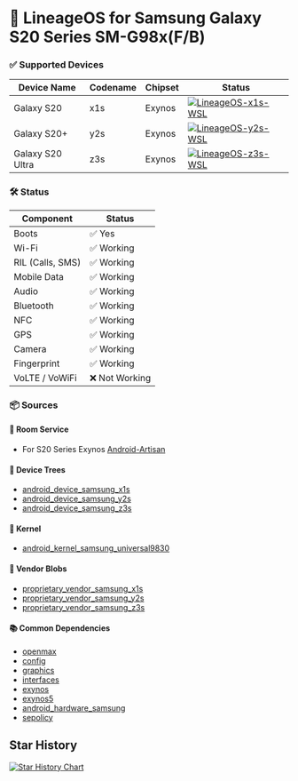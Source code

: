 # 📱 LineageOS for Samsung Galaxy S20 Series SM-G98x(F/B)

### ✅ Supported Devices

| Device Name       | Codename | Chipset    | Status               |
|-------------------|----------|------------|----------------------|
| Galaxy S20        | x1s      | Exynos     | [![LineageOS-x1s-WSL](https://github.com/Android-Artisan/LineageOS/actions/workflows/x1s-wsl.yml/badge.svg?event=workflow_dispatch)](https://github.com/Android-Artisan/LineageOS/actions/workflows/x1s-wsl.yml) |
| Galaxy S20+       | y2s      | Exynos     | [![LineageOS-y2s-WSL](https://github.com/Android-Artisan/LineageOS/actions/workflows/y2s-wsl.yml/badge.svg?event=workflow_dispatch)](https://github.com/Android-Artisan/LineageOS/actions/workflows/y2s-wsl.yml) |
| Galaxy S20 Ultra  | z3s      | Exynos     | [![LineageOS-z3s-WSL](https://github.com/Android-Artisan/LineageOS/actions/workflows/z3s-wsl.yml/badge.svg?event=workflow_dispatch)](https://github.com/Android-Artisan/LineageOS/actions/workflows/z3s-wsl.yml) |


### 🛠️ Status

| Component           | Status                   |
|---------------------|--------------------------|
| Boots               | ✅ Yes                   |
| Wi-Fi               | ✅ Working               |
| RIL (Calls, SMS)    | ✅ Working               |
| Mobile Data         | ✅ Working               |
| Audio               | ✅ Working               |
| Bluetooth           | ✅ Working               |
| NFC                 | ✅ Working               |
| GPS                 | ✅ Working               |
| Camera              | ✅ Working               |
| Fingerprint         | ✅ Working               |
| VoLTE / VoWiFi      | ❌ Not Working           |

### 📦 Sources

#### 📁 Room Service
- For S20 Series Exynos [Android-Artisan](https://github.com/Android-Artisan)

#### 📂 Device Trees
- [android_device_samsung_x1s](https://github.com/LineageOS/android_device_samsung_x1s)
- [android_device_samsung_y2s](https://github.com/LineageOS/android_device_samsung_y2s)
- [android_device_samsung_z3s](https://github.com/LineageOS/android_device_samsung_z3s)

#### 🧬 Kernel
- [android_kernel_samsung_universal9830](https://github.com/LineageOS/android_kernel_samsung_universal9830)

#### 🔧 Vendor Blobs
- [proprietary_vendor_samsung_x1s](https://github.com/TheMuppets/proprietary_vendor_samsung_x1s)
- [proprietary_vendor_samsung_y2s](https://github.com/TheMuppets/proprietary_vendor_samsung_y2s)
- [proprietary_vendor_samsung_z3s](https://github.com/TheMuppets/proprietary_vendor_samsung_z3s)

#### 📚 Common Dependencies
- [openmax](https://github.com/LineageOS/android_hardware_samsung_slsi-linaro_openmax)
- [config](https://github.com/LineageOS/android_hardware_samsung_slsi-linaro_config)
- [graphics](https://github.com/LineageOS/android_hardware_samsung_slsi-linaro_graphics)
- [interfaces](https://github.com/LineageOS/android_hardware_samsung_slsi-linaro_interfaces)
- [exynos](https://github.com/LineageOS/android_hardware_samsung_slsi-linaro_exynos)
- [exynos5](https://github.com/LineageOS/android_hardware_samsung_slsi-linaro_exynos5)
- [android_hardware_samsung](https://github.com/LineageOS/android_hardware_samsung)
- [sepolicy](https://github.com/LineageOS/android_device_samsung_slsi_sepolicy)


## Star History

<a href="https://www.star-history.com/#Android-Artisan/LineageOS&Date">
 <picture>
   <source media="(prefers-color-scheme: dark)" srcset="https://api.star-history.com/svg?repos=Android-Artisan/LineageOS&type=Date&theme=dark" />
   <source media="(prefers-color-scheme: light)" srcset="https://api.star-history.com/svg?repos=Android-Artisan/LineageOS&type=Date" />
   <img alt="Star History Chart" src="https://api.star-history.com/svg?repos=Android-Artisan/LineageOS&type=Date" />
 </picture>
</a>
